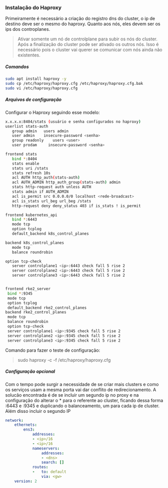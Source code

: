 ### Instalação do Haproxy

Primeiramente é necessário a criação do registro dns do cluster, o ip de destino deve ser o mesmo do haproxy. Quanto aos nós, eles devem ser os ips dos controplanes.

> Ativar somente um nó de controlplane para subir os nós do cluster. Após a finalização do cluster pode ser ativado os outros nós. Isso é necessário pois o cluster vai querer se comunicar com nós ainda não existentes.

##### Comandos

```bash
sudo apt install haproxy -y
sudo cp /etc/haproxy/haproxy.cfg /etc/haproxy/haproxy.cfg.bak
sudo vi /etc/haproxy/haproxy.cfg
```

##### Arquivos de configuração
Configurar o Haproxy seguindo esse modelo:
 ```bash
 x.x.x.x:8404/stats (usuário e senha configurados no haproxy)
userlist stats-auth
    group admin   users admin
    user admin    insecure-password <senha>
    group readonly    users <user>
    user prodam     insecure-password <senha>

frontend stats
    bind *:8404
    stats enable
    stats uri /stats
    stats refresh 10s
    acl AUTH http_auth(stats-auth)
    acl AUTH_ADMIN http_auth_group(stats-auth) admin
    stats http-request auth unless AUTH
    stats admin if AUTH_ADMIN
    acl is_permit src 0.0.0.0/0 localhost <rede-broadcast>
    acl is_stats url_beg url_beg /stats
    http-request deny deny_status 403 if is_stats ! is_permit

frontend kubernetes_api
    bind *:6443
    mode tcp
    option tcplog
    default_backend k8s_control_planes

backend k8s_control_planes
    mode tcp
    balance roundrobin

option tcp-check
    server controlplane1 <ip>:6443 check fall 5 rise 2
    server controlplane2 <ip>:6443 check fall 5 rise 2
    server controlplane3 <ip>:6443 check fall 5 rise 2


frontend rke2_server
  bind *:9345
  mode tcp
  option tcplog
  default_backend rke2_control_planes
backend rke2_control_planes
  mode tcp 
  balance roundrobin
  option tcp-check
  server controlplane1 <ip>:9345 check fall 5 rise 2
  server controlplane2 <ip>:9345 check fall 5 rise 2
  server controlplane3 <ip>:9345 check fall 5 rise 2

```
Comando para fazer o teste de configuração:
> sudo haproxy -c -f /etc/haproxy/haproxy.cfg
##### Configuração opcional
Com o tempo pode surgir a necessidade de se criar mais clusters e como os serviços usam a mesma porta vai dar conflito de redirecionamento. A solucão encontrada é de se incluir um segundo ip no proxy e na configuração do alterar o * para o <ip> referente ao cluster, ficando dessa forma <ip>:6443 e <ip>:9345 e duplicando o balanceamento, um para cada ip de cluster.
Além disso incluir o segundo IP
```yaml
network:
    ethernets:
        ens3:
            addresses:
            - <ip>/16
            - <ip>/16
            nameservers:
                addresses:
                - <dns>
                search: []
            routes:
            -   to: default
                via: <gw>
    version: 2
```